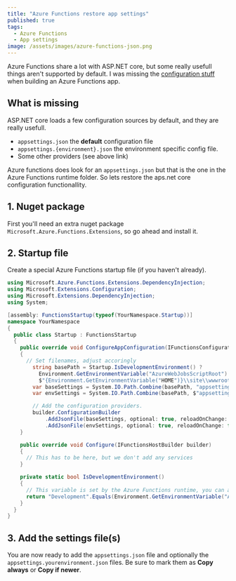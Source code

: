 ```yaml
---
title: "Azure Functions restore app settings"
published: true
tags:
  - Azure Functions
  - App settings
image: /assets/images/azure-functions-json.png
---
```


Azure Functions share a lot with ASP.NET core, but some really usefull things aren't supported by default. I was missing the [configuration stuff](https://docs.microsoft.com/en-us/aspnet/core/fundamentals/configuration/) when building an Azure Functions app.

## What is missing

ASP.NET core loads a few configuration sources by default, and they are really usefull.

- `appsettings.json` the **default** configuration file
- `appsettings.{environment}.json` the environment specific config file.
- Some other providers (see above link)

Azure functions does look for an `appsettings.json` but that is the one in the Azure Functions runtime folder. So lets restore the aps.net core configuration functionallity.

## 1. Nuget package

First you'll need an extra nuget package `Microsoft.Azure.Functions.Extensions`, so go ahead and install it.

## 2. Startup file

Create a special Azure Functions startup file (if you haven't already).

```csharp
using Microsoft.Azure.Functions.Extensions.DependencyInjection;
using Microsoft.Extensions.Configuration;
using Microsoft.Extensions.DependencyInjection;
using System;

[assembly: FunctionsStartup(typeof(YourNamespace.Startup))]
namespace YourNamespace
{
  public class Startup : FunctionsStartup
  {
    public override void ConfigureAppConfiguration(IFunctionsConfigurationBuilder builder)
    {
      // Set filenames, adjust accoringly
        string basePath = Startup.IsDevelopmentEnvironment() ?
          Environment.GetEnvironmentVariable("AzureWebJobsScriptRoot") :
          $"{Environment.GetEnvironmentVariable("HOME")}\\site\\wwwroot";
        var baseSettings = System.IO.Path.Combine(basePath, "appsettings.json");
        var envSettings = System.IO.Path.Combine(basePath, $"appsettings.{Environment.GetEnvironmentVariable("AZURE_FUNCTIONS_ENVIRONMENT")}.json");

        // Add the configuration providers.
        builder.ConfigurationBuilder
            .AddJsonFile(baseSettings, optional: true, reloadOnChange: false)
            .AddJsonFile(envSettings, optional: true, reloadOnChange: false);
    }

    public override void Configure(IFunctionsHostBuilder builder)
    {
      // This has to be here, but we don't add any services
    }

    private static bool IsDevelopmentEnvironment()
    {
      // This variable is set by the Azure Functions runtime, you can also use your own logic.
      return "Development".Equals(Environment.GetEnvironmentVariable("AZURE_FUNCTIONS_ENVIRONMENT"), StringComparison.OrdinalIgnoreCase);
    }
  }
}
```

## 3. Add the settings file(s)

You are now ready to add the `appsettings.json` file and optionally the `appsettings.yourenvironment.json` files. Be sure to mark them as **Copy always** or **Copy if newer**.
